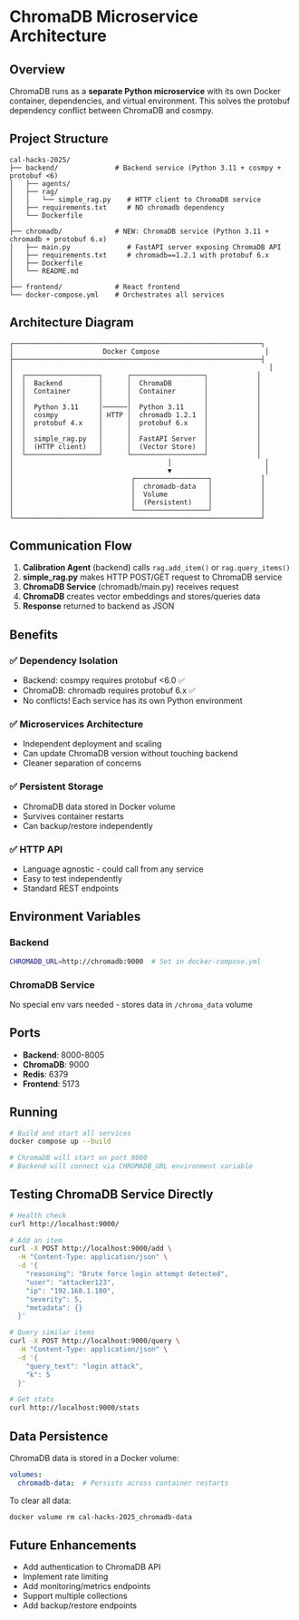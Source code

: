 # ChromaDB Microservice Architecture

## Overview

ChromaDB runs as a **separate Python microservice** with its own Docker container, dependencies, and virtual environment. This solves the protobuf dependency conflict between ChromaDB and cosmpy.

## Project Structure

```
cal-hacks-2025/
├── backend/              # Backend service (Python 3.11 + cosmpy + protobuf <6)
│   ├── agents/
│   ├── rag/
│   │   └── simple_rag.py    # HTTP client to ChromaDB service
│   ├── requirements.txt     # NO chromadb dependency
│   └── Dockerfile
│
├── chromadb/             # NEW: ChromaDB service (Python 3.11 + chromadb + protobuf 6.x)
│   ├── main.py              # FastAPI server exposing ChromaDB API
│   ├── requirements.txt     # chromadb==1.2.1 with protobuf 6.x
│   ├── Dockerfile
│   └── README.md
│
├── frontend/             # React frontend
└── docker-compose.yml    # Orchestrates all services
```

## Architecture Diagram

```
┌─────────────────────────────────────────────────────────────┐
│                      Docker Compose                          │
├─────────────────────────────────────────────────────────────┤
│                                                               │
│  ┌──────────────────┐      ┌──────────────────┐            │
│  │  Backend         │      │  ChromaDB        │            │
│  │  Container       │      │  Container       │            │
│  │                  │      │                  │            │
│  │  Python 3.11     │──────│  Python 3.11     │            │
│  │  cosmpy          │ HTTP │  chromadb 1.2.1  │            │
│  │  protobuf 4.x    │      │  protobuf 6.x    │            │
│  │                  │      │                  │            │
│  │  simple_rag.py   │      │  FastAPI Server  │            │
│  │  (HTTP client)   │      │  (Vector Store)  │            │
│  └──────────────────┘      └──────────────────┘            │
│                                      │                       │
│                                      ▼                       │
│                             ┌──────────────────┐            │
│                             │  chromadb-data   │            │
│                             │  Volume          │            │
│                             │  (Persistent)    │            │
│                             └──────────────────┘            │
└─────────────────────────────────────────────────────────────┘
```

## Communication Flow

1. **Calibration Agent** (backend) calls `rag.add_item()` or `rag.query_items()`
2. **simple_rag.py** makes HTTP POST/GET request to ChromaDB service
3. **ChromaDB Service** (chromadb/main.py) receives request
4. **ChromaDB** creates vector embeddings and stores/queries data
5. **Response** returned to backend as JSON

## Benefits

### ✅ Dependency Isolation
- Backend: cosmpy requires protobuf <6.0 ✅
- ChromaDB: chromadb requires protobuf 6.x ✅
- No conflicts! Each service has its own Python environment

### ✅ Microservices Architecture
- Independent deployment and scaling
- Can update ChromaDB version without touching backend
- Cleaner separation of concerns

### ✅ Persistent Storage
- ChromaDB data stored in Docker volume
- Survives container restarts
- Can backup/restore independently

### ✅ HTTP API
- Language agnostic - could call from any service
- Easy to test independently
- Standard REST endpoints

## Environment Variables

### Backend
```bash
CHROMADB_URL=http://chromadb:9000  # Set in docker-compose.yml
```

### ChromaDB Service
No special env vars needed - stores data in `/chroma_data` volume

## Ports

- **Backend**: 8000-8005
- **ChromaDB**: 9000
- **Redis**: 6379
- **Frontend**: 5173

## Running

```bash
# Build and start all services
docker compose up --build

# ChromaDB will start on port 9000
# Backend will connect via CHROMADB_URL environment variable
```

## Testing ChromaDB Service Directly

```bash
# Health check
curl http://localhost:9000/

# Add an item
curl -X POST http://localhost:9000/add \
  -H "Content-Type: application/json" \
  -d '{
    "reasoning": "Brute force login attempt detected",
    "user": "attacker123",
    "ip": "192.168.1.100",
    "severity": 5,
    "metadata": {}
  }'

# Query similar items
curl -X POST http://localhost:9000/query \
  -H "Content-Type: application/json" \
  -d '{
    "query_text": "login attack",
    "k": 5
  }'

# Get stats
curl http://localhost:9000/stats
```

## Data Persistence

ChromaDB data is stored in a Docker volume:
```yaml
volumes:
  chromadb-data:  # Persists across container restarts
```

To clear all data:
```bash
docker volume rm cal-hacks-2025_chromadb-data
```

## Future Enhancements

- Add authentication to ChromaDB API
- Implement rate limiting
- Add monitoring/metrics endpoints
- Support multiple collections
- Add backup/restore endpoints

